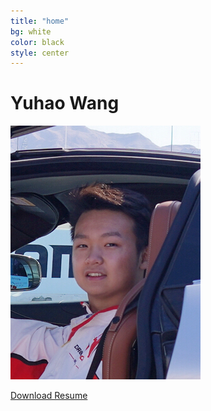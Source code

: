 ```yaml
---
title: "home"
bg: white
color: black
style: center
---
```



# Yuhao Wang

<div class = "subtlecircle sectiondivider-big"> 
	    <img src="asset/hankwang.jpg"/>
</div>    

<a href="https://Hank-YuhaoWang.github.io/asset/resume.pdf" download="YuhaoWang_MSE_berkeley_resume.pdf" class="btn-rounded-white">Download Resume</a>

